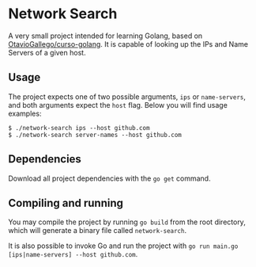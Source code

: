 # Network Search

A very small project intended for learning Golang, based on [OtavioGallego/curso-golang](https://github.com/OtavioGallego/curso-golang). It is capable of looking up the IPs and Name Servers of a given host.

## Usage

The project expects one of two possible arguments, `ips` or `name-servers`, and both arguments expect the `host` flag. Below you will find usage examples:

```
$ ./network-search ips --host github.com
$ ./network-search server-names --host github.com
```

## Dependencies

Download all project dependencies with the `go get` command.

## Compiling and running

You may compile the project by running `go build` from the root directory, which will generate a binary file called `network-search`. 

It is also possible to invoke Go and run the project with `go run main.go [ips|name-servers] --host github.com`.
